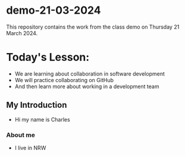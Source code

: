 # demo-21-03-2024
This repository contains the work from the class demo on Thursday 21 March 2024.

# Today's Lesson:
- We are learning about collaboration in software development
- We will practice collaborating on GitHub
- And then learn more about working in a development team

## My Introduction
- Hi my name is Charles 
### About me
- I live in NRW
